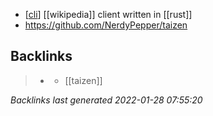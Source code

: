 -	[[cli]] [[wikipedia]] client written in [[rust]]
-	https://github.com/NerdyPepper/taizen

[//begin]: # "Autogenerated link references for markdown compatibility"
[cli]: cli.md "cli"
[//end]: # "Autogenerated link references"

## Backlinks

> - [](2021-01-16.md)
>   - [[taizen]]

_Backlinks last generated 2022-01-28 07:55:20_
